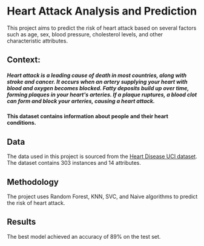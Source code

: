 # Heart Attack Analysis and Prediction

This project aims to predict the risk of heart attack based on several factors such as age, sex, blood pressure, cholesterol levels, and other characteristic attributes.

## Context:
<h5> Heart attack is a leading cause of death in most countries, along with stroke and cancer. It occurs when an artery supplying your heart with blood and oxygen becomes blocked. Fatty deposits build up over time, forming plaques in your heart's arteries. If a plaque ruptures, a blood clot can form and block your arteries, causing a heart attack. <h5>

<h4> This dataset contains information about people and their heart conditions. <h4>

## Data

The data used in this project is sourced from the [Heart Disease UCI dataset](https://archive.ics.uci.edu/ml/datasets/Heart+Disease). The dataset contains 303 instances and 14 attributes.

## Methodology

The project uses Random Forest, KNN, SVC, and Naive algorithms to predict the risk of heart attack. 

## Results

The best model achieved an accuracy of 89% on the test set.

